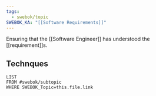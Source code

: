 ```yaml
---
tags:
  - swebok/topic
SWEBOK_KA: "[[Software Requirements]]"
---
```

Ensuring that the [[Software Engineer]] has understood the [[requirement]]s.

## Technques
```dataview
LIST
FROM #swebok/subtopic 
WHERE SWEBOK_Topic=this.file.link
```
